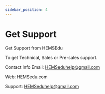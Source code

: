 ```yaml
---
sidebar_position: 4
---
```


# Get Support

Get Support from HEMSEdu

To get Technical, Sales or Pre-sales support. 

Contact Info
 Email: HEMSeduhelp@gmail.com

 Web: HEMSedu.com

 Support: HEMSeduhelp@gmail.com